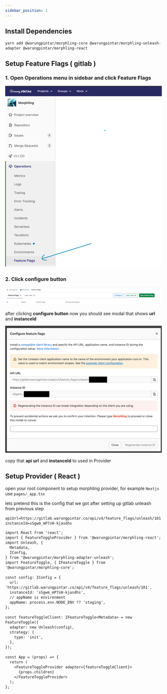 ```yaml
---
sidebar_position: 1
---
```


## Install Dependencies

```shell
yarn add @warungpintar/morphling-core @warungpintar/morphling-unleash-adapter @warungpintar/morphling-react
```

## Setup Feature Flags ( gitlab )

### 1. Open Operations menu in sidebar and click **Feature Flags**

![locate feature toggle menu](/img/getting-started/locate-feature-toggle-menu.png)

### 2. Click configure button

![locate feature toggle menu](/img/getting-started/configure-button.png)

after clicking **configure button** now you should see modal that shows **url** and **instanceId**

![locate feature toggle menu](/img/getting-started/modal.png)

copy that **api url** and **instanceId** to used in Provider

## Setup Provider ( React )

open your root component to setup morphling provider, for example `Nextjs` use `pages/_app.tsx`

lets pretend this is the config that we got after setting up gitlab unleash from previous step

```
apiUrl=https://gitlab.warungpintar.co/api/v4/feature_flags/unleash/101
instanceId=sSgwm_mP7sH-kjasdhs
```

```tsx
import React from 'react';
import { FeatureToggleProvider } from '@warungpintar/morphling-react';
import Unleash, {
  Metadata,
  IConfig,
} from '@warungpintar/morphling-adapter-unleash';
import FeatureToggle, { IFeatureToggle } from '@warungpintar/morphling-core';

const config: IConfig = {
  url: 'https://gitlab.warungpintar.co/api/v4/feature_flags/unleash/101',
  instanceId: 'sSgwm_mP7sH-kjasdhs',
  // appName is environment
  appName: process.env.NODE_ENV ?? 'staging',
};

const featureToggleClient: IFeatureToggle<Metadata> = new FeatureToggle({
  adapter: new Unleash(config),
  strategy: {
    type: 'init',
  },
});

const App = (props) => {
  return (
    <FeatureToggleProvider adapter={featureToggleClient}>
      {props.children}
    </FeatureToggleProvider>
  );
};
```
